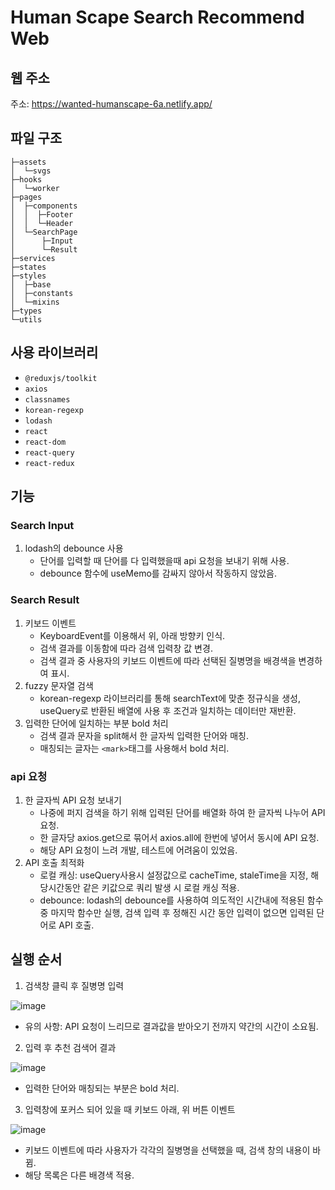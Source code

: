 # Human Scape Search Recommend Web
## 웹 주소
주소: https://wanted-humanscape-6a.netlify.app/
## 파일 구조
```
├─assets
│  └─svgs
├─hooks
│  └─worker
├─pages
│  ├─components
│  │  ├─Footer
│  │  └─Header
│  └─SearchPage
│      ├─Input
│      └─Result
├─services
├─states
├─styles
│  ├─base
│  ├─constants
│  └─mixins
├─types
└─utils
```
## 사용 라이브러리
- `@reduxjs/toolkit`
- `axios`
- `classnames`
- `korean-regexp`
- `lodash`
- `react`
- `react-dom`
- `react-query`
- `react-redux`

## 기능
### Search Input
1. lodash의 debounce 사용
    - 단어를 입력할 때 단어를 다 입력했을때 api 요청을 보내기 위해 사용.
    - debounce 함수에 useMemo를 감싸지 않아서 작동하지 않았음.

### Search Result
1. 키보드 이벤트
    - KeyboardEvent를 이용해서 위, 아래 방향키 인식.
    - 검색 결과를 이동함에 따라 검색 입력창 값 변경.
    - 검색 결과 중 사용자의 키보드 이벤트에 따라 선택된 질병명을 배경색을 변경하여 표시.
2. fuzzy 문자열 검색
    - korean-regexp 라이브러리를 통해 searchText에 맞춘 정규식을 생성, useQuery로 반환된 배열에 사용 후 조건과 일치하는 데이터만 재반환.
3. 입력한 단어에 일치하는 부분 bold 처리
    - 검색 결과 문자을 split해서 한 글자씩 입력한 단어와 매칭.
    - 매칭되는 글자는 `<mark>`태그를 사용해서 bold 처리.

### api 요청
1. 한 글자씩 API 요청 보내기
    - 나중에 퍼지 검색을 하기 위해 입력된 단어를 배열화 하여 한 글자씩 나누어 API 요청.
    - 한 글자당 axios.get으로 묶어서 axios.all에 한번에 넣어서 동시에 API 요청.
    - 해당 API 요청이 느려 개발, 테스트에 어려움이 있었음.
2. API 호출 최적화
    - 로컬 캐싱: useQuery사용시 설정값으로 cacheTime, staleTime을 지정, 해당시간동안 같은 키값으로 쿼리 발생 시 로컬 캐싱 적용.
    - debounce: lodash의 debounce를 사용하여 의도적인 시간내에 적용된 함수 중 마지막 함수만 실행, 검색 입력 후 정해진 시간 동안 입력이 없으면 입력된 단어로 API 호출.

## 실행 순서
1. 검색창 클릭 후 질병명 입력

![image](https://user-images.githubusercontent.com/52916848/169663521-76ee8d6b-ef2f-465b-b36c-e71f5eee5c5f.png)
- 유의 사항: API 요청이 느리므로 결과값을 받아오기 전까지 약간의 시간이 소요됨.

2. 입력 후 추천 검색어 결과

![image](https://user-images.githubusercontent.com/52916848/169663571-df444d67-14b0-46d8-8b00-b8ce5e2e4c69.png)
- 입력한 단어와 매칭되는 부분은 bold 처리.

3. 입력창에 포커스 되어 있을 때 키보드 아래, 위 버튼 이벤트

![image](https://user-images.githubusercontent.com/52916848/169663657-e73f86a5-0fe9-4f24-b0f4-87d901e707c5.png)
- 키보드 이벤트에 따라 사용자가 각각의 질병명을 선택했을 때, 검색 창의 내용이 바뀜.
- 해당 목록은 다른 배경색 적용.
